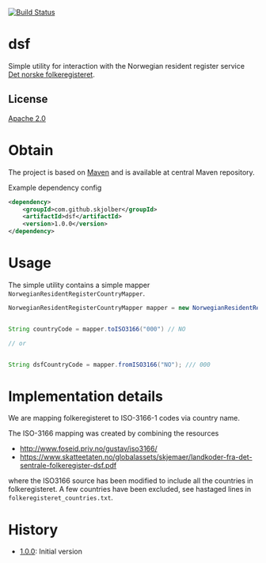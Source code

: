 [![Build Status](https://travis-ci.org/skjolber/dsf.svg?branch=master)](https://travis-ci.org/skjolber/dsf)

# dsf
Simple utility for interaction with the Norwegian resident register service [Det norske folkeregisteret].


## License
[Apache 2.0]

# Obtain
The project is based on [Maven] and is available at central Maven repository.

Example dependency config

```xml
<dependency>
    <groupId>com.github.skjolber</groupId>
    <artifactId>dsf</artifactId>
    <version>1.0.0</version>
</dependency>
```

# Usage
The simple utility contains a simple mapper `NorwegianResidentRegisterCountryMapper`.

```java
NorwegianResidentRegisterCountryMapper mapper = new NorwegianResidentRegisterCountryMapper();


String countryCode = mapper.toISO3166("000") // NO

// or


String dsfCountryCode = mapper.fromISO3166("NO"); /// 000

```

# Implementation details
We are mapping folkeregisteret to ISO-3166-1 codes via country name.

The ISO-3166 mapping was created by combining the resources

  * http://www.foseid.priv.no/gustav/iso3166/
  * https://www.skatteetaten.no/globalassets/skjemaer/landkoder-fra-det-sentrale-folkeregister-dsf.pdf

where the ISO3166 source has been modified to include all the countries in folkeregisteret. A few countries have been excluded, see hastaged lines in `folkeregisteret_countries.txt`.

# History

 - [1.0.0]: Initial version

[Apache 2.0]:          			http://www.apache.org/licenses/LICENSE-2.0.html
[issue-tracker]:       			https://github.com/skjolber/dsf/issues
[Maven]:                		http://maven.apache.org/
[1.0.0]:						https://github.com/skjolber/dsf/releases/tag/dsf-1.0.0
[Det norske folkeregisteret]:	https://no.wikipedia.org/wiki/Det_sentrale_folkeregisteret